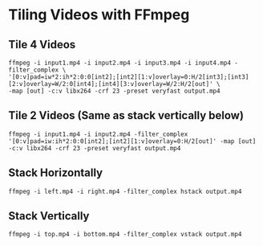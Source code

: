 # Tiling Videos with FFmpeg 
## Tile 4 Videos
```
ffmpeg -i input1.mp4 -i input2.mp4 -i input3.mp4 -i input4.mp4 -filter_complex \
'[0:v]pad=iw*2:ih*2:0:0[int2];[int2][1:v]overlay=0:H/2[int3];[int3][2:v]overlay=W/2:0[int4];[int4][3:v]overlay=W/2:H/2[out]' \
-map [out] -c:v libx264 -crf 23 -preset veryfast output.mp4
```
## Tile 2 Videos (Same as stack vertically below)
```
ffmpeg -i input1.mp4 -i input2.mp4 -filter_complex '[0:v]pad=iw:ih*2:0:0[int2];[int2][1:v]overlay=0:H/2[out]' -map [out] -c:v libx264 -crf 23 -preset veryfast output.mp4
```

## Stack Horizontally
```
ffmpeg -i left.mp4 -i right.mp4 -filter_complex hstack output.mp4
```

## Stack Vertically
```
ffmpeg -i top.mp4 -i bottom.mp4 -filter_complex vstack output.mp4
```
